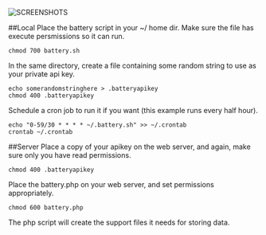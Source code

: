 ![SCREENSHOTS](https://raw.github.com/derekneil/batteryEndurance/master/battery.png "Battery Graph")

##Local
Place the battery script in your ~/ home dir.
Make sure the file has execute persmissions so it can run.
```
chmod 700 battery.sh
```

In the same directory, create a file containing some random string to use as your private api key.
```
echo somerandomstringhere > .batteryapikey
chmod 400 .batteryapikey
```

Schedule a cron job to run it if you want (this example runs every half hour).
```
echo "0-59/30 * * * * ~/.battery.sh" >> ~/.crontab
crontab ~/.crontab
```

##Server
Place a copy of your apikey on the web server, and again, make sure only you have read permissions.
```
chmod 400 .batteryapikey
```

Place the battery.php on your web server, and set permissions appropriately.
```
chmod 600 battery.php
```
The php script will create the support files it needs for storing data.